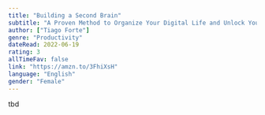 ```yaml
---
title: "Building a Second Brain"
subtitle: "A Proven Method to Organize Your Digital Life and Unlock Your Creative Potential"
author: ["Tiago Forte"]
genre: "Productivity"
dateRead: 2022-06-19
rating: 3
allTimeFav: false
link: "https://amzn.to/3FhiXsH"
language: "English"
gender: "Female"
---
```


tbd
